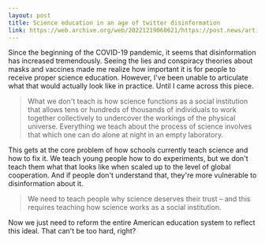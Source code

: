 ```yaml
---
layout: post
title: Science education in an age of twitter disinformation
link: https://web.archive.org/web/20221219060621/https://post.news/article/2J7VEapSIpNWsrC0EawD8CopYqo
---
```


Since the beginning of the COVID-19 pandemic, it seems that disinformation has increased tremendously. Seeing the lies and conspiracy theories about masks and vaccines made me realize how important it is for people to receive proper science education. However, I've been unable to articulate what that would actually look like in practice. Until I came across this piece.

> What we don't teach is how science functions as a social institution that allows tens or hundreds of thousands of individuals to work together collectively to undercover the workings of the physical universe. Everything we teach about the process of science involves that which one can do alone at night in an empty laboratory.

This gets at the core problem of how schools currently teach science and how to fix it. We teach young people how to do experiments, but we don't teach them what that looks like when scaled up to the level of global cooperation. And if people don't understand that, they're more vulnerable to disinformation about it.

> We need to teach people why science deserves their trust – and this requires teaching how science works as a social institution.

Now we just need to reform the entire American education system to reflect this ideal. That can't be too hard, right?
